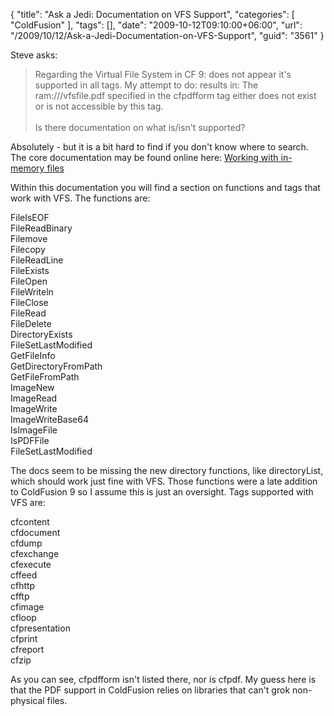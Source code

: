 {
	"title": "Ask a Jedi: Documentation on VFS Support",
	"categories": [
		"ColdFusion"
	],
	"tags": [],
	"date": "2009-10-12T09:10:00+06:00",
	"url": "/2009/10/12/Ask-a-Jedi-Documentation-on-VFS-Support",
	"guid": "3561"
}

Steve asks:

<blockquote>
Regarding the Virtual File System in CF 9: does not appear it's supported in all tags. My attempt to do: <cfpdfform action="populate" source="somefile.pdf" destination="ram:///vfsfile.pdf"> results in: The ram:///vfsfile.pdf specified in the cfpdfform tag either does not exist or is not accessible by this tag.
<br/><br/>
Is there documentation on what is/isn't supported?
</blockquote>

Absolutely - but it is a bit hard to find if you don't know where to search. The core documentation may be found online here: <a href="http://help.adobe.com/en_US/ColdFusion/9.0/Developing/WSe9cbe5cf462523a0-70e2363b121825b20e7-8000.html">Working with in-memory files</a>

Within this documentation you will find a section on functions and tags that work with VFS. The functions are:

FileIsEOF<br/>
FileReadBinary<br/>
Filemove<br/>
Filecopy<br/>
FileReadLine<br/>
FileExists<br/>
FileOpen<br/>
FileWriteln<br/>
FileClose<br/>
FileRead<br/>
FileDelete<br/>
DirectoryExists<br/>
FileSetLastModified<br/>
GetFileInfo<br/>
GetDirectoryFromPath<br/>
GetFileFromPath<br/>
ImageNew<br/>
ImageRead<br/>
ImageWrite<br/>
ImageWriteBase64<br/>
IsImageFile<br/>
IsPDFFile<br/>
FileSetLastModified<br/>

The docs seem to be missing the new directory functions, like directoryList, which should work just fine with VFS. Those functions were a late addition to ColdFusion 9 so I assume this is just an oversight. Tags supported with VFS are:

cfcontent<br/>
cfdocument<br/>
cfdump<br/>
cfexchange<br/>
cfexecute<br/>
cffeed<br/>
cfhttp<br/>
cfftp<br/>
cfimage<br/>
cfloop<br/>
cfpresentation<br/>
cfprint<br/>
cfreport<br/>
cfzip<br/>

As you can see, cfpdfform isn't listed there, nor is cfpdf. My guess here is that the PDF support in ColdFusion relies on libraries that can't grok non-physical files.